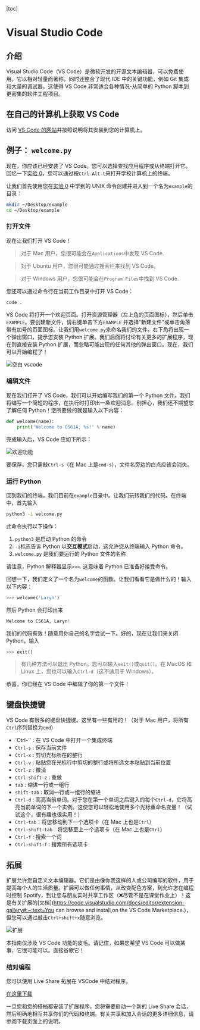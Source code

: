[toc]

# Visual Studio Code

## 介绍

Visual Studio Code（VS Code）是微软开发的开源文本编辑器，可以免费使用。它以相对轻量而著称，同时还整合了现代 IDE 中的关键功能，例如 Git 集成和大量的调试器。这使得 VS Code 非常适合各种情况-从简单的 Python 脚本到更密集的软件工程项目。

## 在自己的计算机上获取 VS Code

访问 [VS Code 的网站](https://code.visualstudio.com/)并按照说明将其安装到您的计算机上。

## 例子： `welcome.py`

现在，你应该已经安装了 VS Code。您可以选择查找应用程序或从终端打开它。回忆一下[实验 0]()，您可以通过按`Ctrl-Alt-t`来打开学校计算机上的终端。

让我们首先使用您在[实验 0]() 中学到的 UNIX 命令创建并进入到一个名为`example`的目录：

```bash
mkdir ~/Desktop/example
cd ~/Desktop/example
```

### 打开文件

现在让我们打开 VS Code！

> 对于 Mac 用户，您很可能会在`Applications`中发现 VS Code.

> 对于 Ubuntu 用户，您很可能通过搜索栏来找到 VS Code。

> 对于 Windows 用户，您很可能会在`Program Files`中找到 VS Code.

您还可以通过命令行在当前工作目录中打开 VS Code：

```bash
code .
```

VS Code 将打开一个欢迎页面。打开资源管理器（左上角的页面图标），然后单击`EXAMPLE`。要创建新文件，请右键单击下方`EXAMPLE` 并选择“新建文件”或单击角落带有加号的页面图标。让我们用`welcome.py`来命名我们的文件。右下角将出现一个弹出窗口，提示您安装 Python 扩展。我们后面将讨论有关更多的扩展程序，现在则直接安装 Python 扩展，而忽略可能出现的任何其他的弹出窗口。现在，我们可以开始编程了！

![空白 vscode](https://wandersky.org/wp-content/uploads/2021/09/202109160034937.png)

### 编辑文件

现在我们打开了 VS Code，我们可以开始编写我们的第一个 Python 文件。我们将编写一个简短的程序，在执行时打印出一条欢迎消息。别担心，我们还不期望您了解任何 Python！您所要做的就是输入以下内容：

```python
def welcome(name):
    print('Welcome to CS61A, %s!' % name)
```

完成输入后，VS Code 应如下所示：

![欢迎功能](https://wandersky.org/wp-content/uploads/2021/09/202109160047484.png)

要保存，您只需敲`Ctrl-s`（在 Mac 上是`cmd-s`），文件名旁边的白点应该会消失。

### 运行 Python

回到我们的终端，我们目前在`example`目录中。让我们玩转我们的代码。在终端中，首先输入

```bash
python3 -i welcome.py
```

此命令执行以下操作：

1. `python3` 是启动 Python 的命令
2. `-i`标志告诉 Python 以**交互模式**启动，这允许您从终端输入 Python 命令。
3. `welcome.py` 是我们要运行的 Python 文件的名称

请注意，Python 解释器显示`>>>`. 这意味着 Python 已准备好接受命令。

回想一下，我们定义了一个名为`welcome`的函数。让我们看看它是做什么的！输入以下内容：

```python
>>> welcome('Laryn')
```

然后 Python 会打印出来

```python
Welcome to CS61A, Laryn!
```

我们的代码有效！随意用你自己的名字尝试一下。好的，现在让我们来关闭 Python，输入

```python
>>> exit()
```

> 有几种方法可以退出 Python。您可以输入`exit()`或`quit()`。在 MacOS 和 Linux 上，您也可以输入`Ctrl-d`（这不适用于 Windows）。

恭喜，你已经在 VS Code 中编辑了你的第一个文件！

## 键盘快捷键

VS Code 有很多的键盘快捷键。这里有一些有用的！（对于 Mac 用户，将所有`Ctrl`序列替换为`cmd`）

- `Ctrl-`` : 在 VS Code 中打开一个集成终端
- `Ctrl-s` : 保存当前文件
- `Ctrl-x` : 剪切光标所在的整行
- `Ctrl-v` : 粘贴您在光标行中剪切的整行或将所选文本粘贴到当前位置
- `Ctrl-z` : 撤消
- `Ctrl-shift-z` : 重做
- `tab` : 缩进一行或一组行
- `shift-tab` : 取消一行或一组行的缩进
- `Ctrl-d` : 高亮当前单词。对于您在第一个单词之后键入的每个`Ctrl-d`，它将高亮当前单词的下一个实例。这使您可以轻松地使用多个光标重命名变量！（试试这个，很有趣也很实用！）
- `Ctrl-tab`：将您移动到下一个选项卡（在 Mac 上也是`Ctrl`）
- `Ctrl-shift-tab`：将您移至上一个选项卡（在 Mac 上也是`Ctrl`）
- `Ctrl-f` : 搜索一个词
- `Ctrl-shift-f` : 搜索所有选项卡

## 拓展

扩展允许您自定义文本编辑器。它们是由像你我这样的人或公司编写的软件，用于提高每个人的生活质量。扩展可以做任何事情，从改变配色方案，到允许您在编程时控制 Spotify，到让您与朋友实时共享工作区（❌尽管不是在课堂作业上）！这是有关扩展的[文档](https://code.visualstudio.com/docs/editor/extension-gallery#:~:text=You can browse and install,on the VS Code Marketplace.)，但您可以通过敲击`Ctrl+shift+x`随意浏览。

![扩展](https://wandersky.org/wp-content/uploads/2021/09/202109160121352.png)

本指南仅涉及 VS Code 功能的皮毛。请记住，如果您希望 VS Code 可以做某事，它很可能可以。直接谷歌它！

### 结对编程

您可以使用 Live Share 拓展在 VSCode 中结对程序。

[在这里下载](https://marketplace.visualstudio.com/items?itemName=MS-vsliveshare.vsliveshare&ssr=false)

一旦您和您的搭档都安装了扩展程序，您将需要启动一个新的 Live Share 会话，然后明确地相互共享你们的代码和终端。有关共享和加入会话的更多详细信息，请参阅下载页面上的说明。
